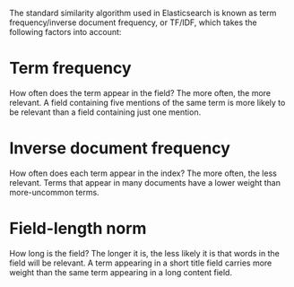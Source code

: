 The standard similarity algorithm used in Elasticsearch is known as term
frequency/inverse document frequency, or TF/IDF, which takes the following
factors into account:

# Term frequency

How often does the term appear in the field? The more often, the more relevant.
A field containing five mentions of the same term is more likely to be relevant
than a field containing just one mention.

# Inverse document frequency

How often does each term appear in the index? The more often, the less relevant.
Terms that appear in many documents have a lower weight than more-uncommon
terms.

# Field-length norm

How long is the field? The longer it is, the less likely it is that words in the
field will be relevant. A term appearing in a short title field carries more
weight than the same term appearing in a long content field.
